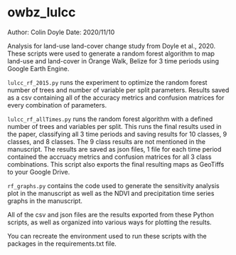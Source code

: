 # owbz_lulcc
Author: Colin Doyle
Date: 2020/11/10

Analysis for land-use land-cover change study from Doyle et al., 2020. These scripts were used to generate a random forest algorithm to map land-use and land-cover in Orange Walk, Belize for 3 time periods using Google Earth Engine.

`lulcc_rf_2015.py` runs the experiment to optimize the random forest number of trees and number of variable per split parameters. Results saved as a csv containing all of the accuracy metrics and confusion matrices for every combination of parameters.

`lulcc_rf_allTimes.py` runs the random forest algorithm with a defined number of trees and variables per split. This runs the final results used in the paper, classifying all 3 time periods and saving results for 10 classes, 9 classes, and 8 classes. The 9 class results are not mentioned in the manuscript. The results are saved as json files, 1 file for each time period contained the accruacy metrics and confusion matrices for all 3 class combinations. This script also exports the final resulting maps as GeoTiffs to your Google Drive.

`rf_graphs.py` contains the code used to generate the sensitivity analysis plot in the manuscript as well as the NDVI and precipitation time series graphs in the manuscript.

All of the csv and json files are the results exported from these Python scripts, as well as organized into various ways for plotting the results. 

You can recreate the environment used to run these scripts with the packages in the requirements.txt file.
